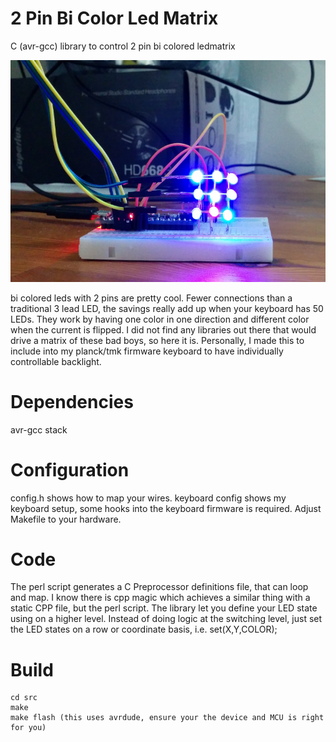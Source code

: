 # 2 Pin Bi Color Led Matrix
C (avr-gcc) library to control 2 pin bi colored ledmatrix

![ledmatrix](/pics/ledmatrix.jpg?raw=true)

bi colored leds with 2 pins are pretty cool. Fewer connections than a traditional 3 lead LED, the savings really add up when your keyboard has 50 LEDs. They work by having one color in one direction and different color when the current is flipped. I did not find any libraries out there that would drive a matrix of these bad boys, so here it is. Personally, I made this to include into my planck/tmk firmware keyboard to have individually controllable backlight.

# Dependencies
avr-gcc stack

# Configuration
config.h shows how to map your wires. keyboard config shows my keyboard setup, some hooks into the keyboard firmware is required. Adjust Makefile to your hardware.

# Code
The perl script generates a C Preprocessor definitions file, that can loop and map.  I know there is cpp magic which achieves a similar thing with a static CPP file, but the perl script. The library let you define your LED state using on a higher level. Instead of doing logic at the switching level, just set the LED states on a row or coordinate basis, i.e. set(X,Y,COLOR);

# Build 
```
cd src
make
make flash (this uses avrdude, ensure your the device and MCU is right for you)
```
